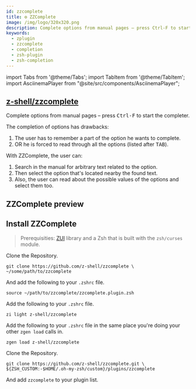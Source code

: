 ```yaml
---
id: zzcomplete
title: ⚙️ ZZComplete
image: /img/logo/320x320.png
description: Complete options from manual pages – press Ctrl-F to start the completer.
keywords:
  - zplugin
  - zzcomplete
  - completion
  - zsh-plugin
  - zsh-completion
---
```


<!-- @format -->

import Tabs from '@theme/Tabs';
import TabItem from '@theme/TabItem';
import AsciinemaPlayer from "@site/src/components/AsciinemaPlayer";

## <i class="fa-brands fa-github"></i> [z-shell/zzcomplete][]

Complete options from manual pages – press <kbd>Ctrl-F</kbd> to start the completer.

The completion of options has drawbacks:

1. The user has to remember a part of the option he wants to complete.
2. OR he is forced to read through all the options (listed after <kbd>TAB</kbd>).

With ZZComplete, the user can:

1. Search in the manual for arbitrary text related to the option.
2. Then select the option that's located nearby the found text.
3. Also, the user can read about the possible values of the options and select them too.

## ZZComplete preview

<AsciinemaPlayer
    src='https://asciinema.org/a/293365.cast'
    rows={21}
    cols={125}
    speed={1}
    idleTimeLimit={1}
    preload
/>

## Install ZZComplete

> Prerequisities: [ZUI][z-shell/zui] library and a Zsh that is built with the `zsh/curses` module.

<Tabs>
  <TabItem value="standalone" label="Standalone" default>

Clone the Repository.

```shell showLineNumbers
git clone https://github.com/z-shell/zzcomplete \
~/some/path/to/zzcomplete
```

And add the following to your `.zshrc` file.

```shell title="~/.zshrc"
source ~/path/to/zzcomplete/zzcomplete.plugin.zsh
```

  </TabItem>
  <TabItem value="zi" label="Zi">

Add the following to your `.zshrc` file.

```shell title="~/.zshrc"
zi light z-shell/zzcomplete
```

  </TabItem>
  <TabItem value="zgen" label="Zgen">

Add the following to your `.zshrc` file in the same place you're doing your other `zgen load` calls in.

```shell title="~/.zshrc"
zgen load z-shell/zzcomplete
```

  </TabItem>
  <TabItem value="oh-my-zsh" label="Oh-My-Zsh">

Clone the Repository.

```shell title="~/.zshrc" showLineNumbers
git clone https://github.com/z-shell/zzcomplete.git \
${ZSH_CUSTOM:-$HOME/.oh-my-zsh/custom}/plugins/zzcomplete
```

And add `zzcomplete` to your plugin list.

  </TabItem>
</Tabs>

<!-- end-of-file -->
<!-- links -->

[z-shell/zui]: https://github.com/z-shell/zui
[z-shell/zzcomplete]: https://github.com/z-shell/zzcomplete
